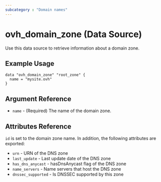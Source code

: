 ```yaml
---
subcategory : "Domain names"
---
```


# ovh_domain_zone (Data Source)

Use this data source to retrieve information about a domain zone.

## Example Usage

```hcl
data "ovh_domain_zone" "root_zone" {
  name = "mysite.ovh"
}
```

## Argument Reference

* `name` - (Required) The name of the domain zone.

## Attributes Reference

`id` is set to the domain zone name.
In addition, the following attributes are exported:

* `urn` - URN of the DNS zone
* `last_update` - Last update date of the DNS zone
* `has_dns_anycast` - hasDnsAnycast flag of the DNS zone
* `name_servers` - Name servers that host the DNS zone
* `dnssec_supported` - Is DNSSEC supported by this zone
